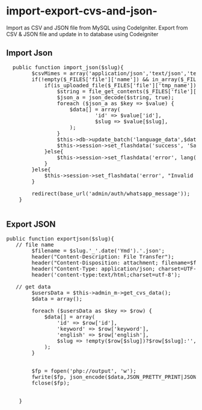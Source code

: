 # import-export-cvs-and-json-
Import as CSV and JSON file from MySQL using CodeIgniter. 
Export from CSV & JSON file and update in to database using Codeigniter
## Import Json
<pre>
  public function import_json($slug){
		$csvMimes = array('application/json','text/json','text/json','text/json');
		if(!empty($_FILES['file']['name']) && in_array($_FILES['file']['type'],$csvMimes)){
			if(is_uploaded_file($_FILES['file']['tmp_name'])){
				$string = file_get_contents($_FILES['file']['tmp_name']);
				$json_a = json_decode($string, true);
				foreach ($json_a as $key => $value) {
					$data[] = array(
							'id' => $value['id'],
							$slug => $value[$slug],
					);
				}
				$this->db->update_batch('language_data',$data, 'id'); 
				$this->session->set_flashdata('success', 'Save Change Successful');
			}else{
				$this->session->set_flashdata('error', lang('error_text'));
			}
		}else{
			$this->session->set_flashdata('error', "Invalid File");
		}
		
		redirect(base_url('admin/auth/whatsapp_message'));
	}

</pre>
## Export JSON
<pre>
public function exportjson($slug){ 
   // file name 
		$filename = $slug.'_'.date('Ymd').'.json'; 
		header("Content-Description: File Transfer"); 
		header("Content-Disposition: attachment; filename=$filename"); 
		header("Content-Type: application/json; charset=UTF-8");
		header('content-type:text/html;charset=utf-8');

   // get data 
		$usersData = $this->admin_m->get_cvs_data();
		$data = array();

		foreach ($usersData as $key => $row) {
			$data[] = array(
				'id' => $row['id'],
				'keyword' => $row['keyword'],
				'english' => $row['english'],
				$slug => !empty($row[$slug])?$row[$slug]:'',
			);
		}


		$fp = fopen('php://output', 'w');
		fwrite($fp, json_encode($data,JSON_PRETTY_PRINT|JSON_UNESCAPED_UNICODE ));
		fclose($fp);


	}
</pre>
